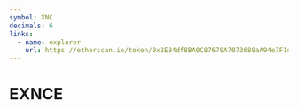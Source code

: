 ```yaml
---
symbol: XNC
decimals: 6
links:
  - name: explorer
    url: https://etherscan.io/token/0x2E84df8BA0C87670A7073689aA94e7F1d2d85970
---
```


# EXNCE
